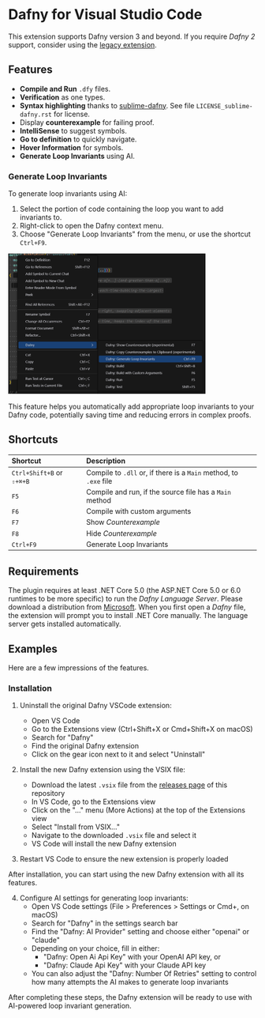 # Dafny for Visual Studio Code

This extension supports Dafny version 3 and beyond. If you require _Dafny 2_ support, consider using the [legacy extension](https://marketplace.visualstudio.com/items?itemName=correctnessLab.dafny-vscode-legacy).

## Features

- **Compile and Run** `.dfy` files.
- **Verification** as one types.
- **Syntax highlighting** thanks to [sublime-dafny](https://github.com/erggo/sublime-dafny). See file `LICENSE_sublime-dafny.rst` for license.
- Display **counterexample** for failing proof.
- **IntelliSense** to suggest symbols.
- **Go to definition** to quickly navigate.
- **Hover Information** for symbols.
- **Generate Loop Invariants** using AI.

### Generate Loop Invariants

To generate loop invariants using AI:

1. Select the portion of code containing the loop you want to add invariants to.
2. Right-click to open the Dafny context menu.
3. Choose "Generate Loop Invariants" from the menu, or use the shortcut `Ctrl+F9`.

<img src="readmeResources/LoopInvariants.png" alt="Loop Invariants Generation" width="400"/>

This feature helps you automatically add appropriate loop invariants to your Dafny code, potentially saving time and reducing errors in complex proofs.

## Shortcuts

| Shortcut                  | Description                                                       |
| :------------------------ | :---------------------------------------------------------------- |
| `Ctrl+Shift+B` or `⇧+⌘+B` | Compile to `.dll` or, if there is a `Main` method, to `.exe` file |
| `F5`                      | Compile and run, if the source file has a `Main` method           |
| `F6`                      | Compile with custom arguments                                     |
| `F7`                      | Show _Counterexample_                                             |
| `F8`                      | Hide _Counterexample_                                             |
| `Ctrl+F9`                 | Generate Loop Invariants                                          |

## Requirements

The plugin requires at least .NET Core 5.0 (the ASP.NET Core 5.0 or 6.0 runtimes to be more specific) to run the _Dafny Language Server_. Please download a distribution from [Microsoft](https://dotnet.microsoft.com/download).
When you first open a _Dafny_ file, the extension will prompt you to install .NET Core manually. The language server gets installed automatically.

## Examples

Here are a few impressions of the features.

### Installation

1. Uninstall the original Dafny VSCode extension:

   - Open VS Code
   - Go to the Extensions view (Ctrl+Shift+X or Cmd+Shift+X on macOS)
   - Search for "Dafny"
   - Find the original Dafny extension
   - Click on the gear icon next to it and select "Uninstall"

2. Install the new Dafny extension using the VSIX file:

   - Download the latest `.vsix` file from the [releases page](https://github.com/emantrigo/dafny-plugin/releases) of this repository
   - In VS Code, go to the Extensions view
   - Click on the "..." menu (More Actions) at the top of the Extensions view
   - Select "Install from VSIX..."
   - Navigate to the downloaded `.vsix` file and select it
   - VS Code will install the new Dafny extension

3. Restart VS Code to ensure the new extension is properly loaded

After installation, you can start using the new Dafny extension with all its features.

4. Configure AI settings for generating loop invariants:
   - Open VS Code settings (File > Preferences > Settings or Cmd+, on macOS)
   - Search for "Dafny" in the settings search bar
   - Find the "Dafny: AI Provider" setting and choose either "openai" or "claude"
   - Depending on your choice, fill in either:
     - "Dafny: Open Ai Api Key" with your OpenAI API key, or
     - "Dafny: Claude Api Key" with your Claude API key
   - You can also adjust the "Dafny: Number Of Retries" setting to control how many attempts the AI makes to generate loop invariants

After completing these steps, the Dafny extension will be ready to use with AI-powered loop invariant generation.
